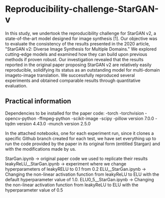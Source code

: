 # Reproducibility-challenge-StarGAN-v
In this study, we undertook the reproducibility challenge for StarGAN v2, a state-of-the-art model
designed for image synthesis [1]. Our objective was to evaluate the consistency of the results presented
in the 2020 article, "StarGAN v2: Diverse Image Synthesis for Multiple Domains." We explored
cutting-edge models and examined how they can build upon previous methods if proven robust.
Our investigation revealed that the results reported in the original paper proposing StarGAN v2 are
relatively easily reproducible, solidifying its status as an outstanding model for multi-domain imageto-image translation. We successfully reproduced several experiments and obtained comparable
results through quantitative evaluation.

## Practical information
Dependencies to be installed for the paper code:
-torch
-torchvision
-opencv-python
-ffmpeg-python
-scikit-image
-scipy
-pillow version 7.0.0 
-tqdm version 4.43.0 
-munch version 2.5.0

In the attached notebooks, one for each experiment run, since it clones a specific Github branch created for each test, we have set everything up to run the code provided by the paper in its original form (entitled Stargan) and with the modifications made by us. 

StarGan.ipynb -> original paper code we used to replicate their results
leakyReLU__StarGan.ipynb -> experiment where we change hyperparameters of leakyRELU to 0.1 from 0.2
ELU__StarGan.ipynb -> Changing the non-linear activation function from leakyReLU to ELU with the default hyperparameter value of 1.0.
ELU0_5__StarGan.ipynb -> Changing the non-linear activation function from leakyReLU to ELU with the hyperparameter value of 0.5
